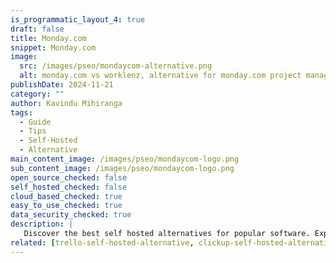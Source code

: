```yaml
---
is_programmatic_layout_4: true
draft: false
title: Monday.com
snippet: Monday.com
image:
  src: /images/pseo/mondaycom-alternative.png
  alt: monday.com vs worklenz, alternative for monday.com project managemet tool, task management, resource management, productivity, self-hosted
publishDate: 2024-11-21
category: ""
author: Kavindu Mihiranga
tags:
  - Guide
  - Tips
  - Self-Hosted
  - Alternative
main_content_image: /images/pseo/mondaycom-logo.png
sub_content_image: /images/pseo/mondaycom-logo.png
open_source_checked: false
self_hosted_checked: false
cloud_based_checked: true
easy_to_use_checked: true
data_security_checked: true
description: |
   Discover the best self hosted alternatives for popular software. Explore our comprehensive guides and find the perfect solution for your needs today.
related: [trello-self-hosted-alternative, clickup-self-hosted-alternative, smartsheet-self-hosted-alternative, asana-self-hosted-alternative]
---
```

